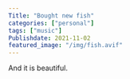 ```yaml
---
Title: "Bought new fish"
categories: ["personal"]
tags: ["music"]
Publishdate: 2021-11-02
featured_image: "/img/fish.avif"
---
```


And it is beautiful.